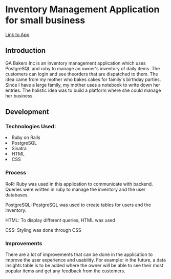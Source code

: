 <h1>Inventory Management Application for small business</h1>

<a href = "https://grim-mummy-95796.herokuapp.com">Link to App</a>
<h2>Introduction</h2>
<p>GA Bakers Inc is an inventory management application which uses PostgreSQL and ruby to manage an owner's inventory of daily items. The customers can login and see theorders that are dispatched to them. The idea came from my mother who bakes cakes for family's birthday parties. Since I have a large family, my mother uses a notebook to write down her entries. The holistic idea was to build a platform where she could manage her business.</p>
<h2>Development</h2>
<p><h3>Technologies Used:</h3></p>
<li>Ruby on Rails</li>
<li>PostgreSQL</li>
<li>Sinatra</li>
<li>HTML</li>
<li>CSS</li>
<h3>Process</h3>
<p>RoR: Ruby was used in this application to communicate with backend. Queries were written in ruby to manage the inventory and the user databases.</p>
<p>PostgreSQL: PostgreSQL was used to create tables for users and the inventory.</p>
<p>HTML: To display different queries, HTML was used</p>
<p>CSS: Styling was done through CSS</p>
<h3>Improvements</h3>
<p>There are a lot of improvements that can be done in the application to improve the user experience and usability. For example: in the future, a data insights table is to be added where the owner will be able to see their most popular items and get any feedback from the customers. </p>

